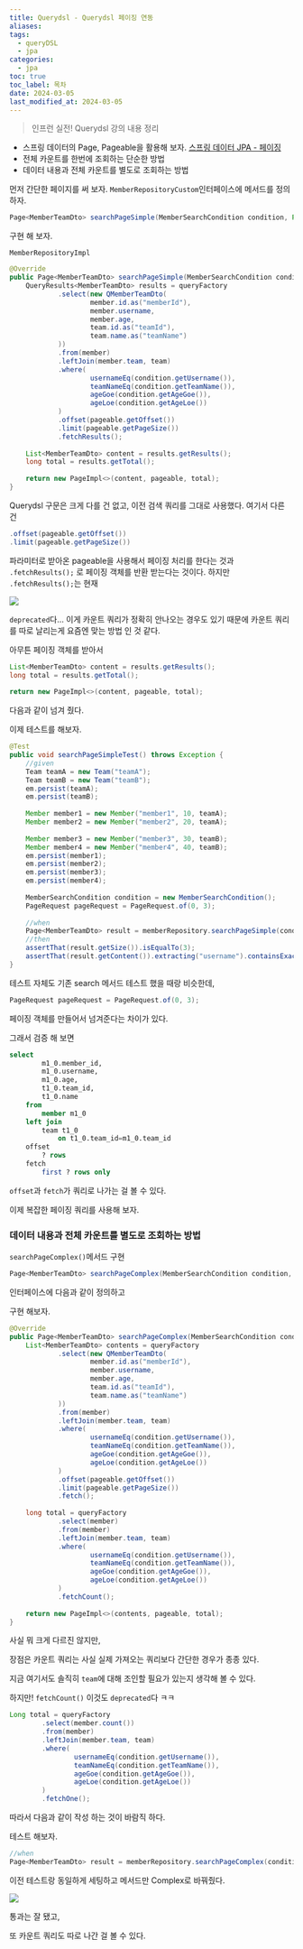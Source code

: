 ```yaml
---
title: Querydsl - Querydsl 페이징 연동
aliases: 
tags:
  - queryDSL
  - jpa
categories:
  - jpa
toc: true
toc_label: 목차
date: 2024-03-05
last_modified_at: 2024-03-05
---
```

> 인프런 실전! Querydsl 강의 내용 정리

- 스프링 데이터의 Page, Pageable을 활용해 보자.  [스프링 데이터 JPA - 페이징](https://iamminseongkim.github.io/jpa/%EC%8A%A4%ED%94%84%EB%A7%81-%EB%8D%B0%EC%9D%B4%ED%84%B0-JPA-%ED%8E%98%EC%9D%B4%EC%A7%95/)
- 전체 카운트를 한번에 조회하는 단순한 방법
- 데이터 내용과 전체 카운트를 별도로 조회하는 방법

먼저 간단한 페이지를 써 보자.
`MemberRepositoryCustom`인터페이스에 메서드를 정의하자.

```java
Page<MemberTeamDto> searchPageSimple(MemberSearchCondition condition, Pageable pageable);
```

구현 해 보자. 

`MemberRepositoryImpl`
```java
@Override  
public Page<MemberTeamDto> searchPageSimple(MemberSearchCondition condition, Pageable pageable) {  
    QueryResults<MemberTeamDto> results = queryFactory  
            .select(new QMemberTeamDto(  
                    member.id.as("memberId"),  
                    member.username,  
                    member.age,  
                    team.id.as("teamId"),  
                    team.name.as("teamName")  
            ))  
            .from(member)  
            .leftJoin(member.team, team)  
            .where(  
                    usernameEq(condition.getUsername()),  
                    teamNameEq(condition.getTeamName()),  
                    ageGoe(condition.getAgeGoe()),  
                    ageLoe(condition.getAgeLoe())  
            )  
            .offset(pageable.getOffset())  
            .limit(pageable.getPageSize())  
            .fetchResults();  
  
    List<MemberTeamDto> content = results.getResults();  
    long total = results.getTotal();  
  
    return new PageImpl<>(content, pageable, total);  
}

```

Querydsl 구문은 크게 다를 건 없고, 이전 검색 쿼리를 그대로 사용했다. 여기서 다른 건 

```java
.offset(pageable.getOffset())  
.limit(pageable.getPageSize())
```
파라미터로 받아온 pageable을 사용해서 페이징 처리를 한다는 것과 `.fetchResults();`  로 페이징 객체를 반환 받는다는 것이다. 하지만 `.fetchResults();`는 현재 

![](https://i.imgur.com/nr44ZRn.png)


`deprecated`다... 이게 카운트 쿼리가 정확히 안나오는 경우도 있기 때문에 카운트 쿼리를 따로 날리는게 요즘엔 맞는 방법 인 것 같다.


아무튼 페이징 객체를 받아서 

```java
List<MemberTeamDto> content = results.getResults();  
long total = results.getTotal();  
  
return new PageImpl<>(content, pageable, total);
```
다음과 같이 넘겨 줬다.

이제 테스트를 해보자.
```java
@Test  
public void searchPageSimpleTest() throws Exception {  
    //given  
    Team teamA = new Team("teamA");  
    Team teamB = new Team("teamB");  
    em.persist(teamA);  
    em.persist(teamB);  
  
    Member member1 = new Member("member1", 10, teamA);  
    Member member2 = new Member("member2", 20, teamA);  
  
    Member member3 = new Member("member3", 30, teamB);  
    Member member4 = new Member("member4", 40, teamB);  
    em.persist(member1);  
    em.persist(member2);  
    em.persist(member3);  
    em.persist(member4);  
  
    MemberSearchCondition condition = new MemberSearchCondition();  
    PageRequest pageRequest = PageRequest.of(0, 3);  
  
    //when  
    Page<MemberTeamDto> result = memberRepository.searchPageSimple(condition, pageRequest);  
    //then  
    assertThat(result.getSize()).isEqualTo(3);  
    assertThat(result.getContent()).extracting("username").containsExactly("member1", "member2", "member3");  
}
```
테스트 자체도 기존 search 메서드 테스트 했을 때랑 비슷한데, 

```java
PageRequest pageRequest = PageRequest.of(0, 3);
```
페이징 객체를 만들어서 넘겨준다는 차이가 있다.

그래서 검증 해 보면

```sql
select
        m1_0.member_id,
        m1_0.username,
        m1_0.age,
        t1_0.team_id,
        t1_0.name 
    from
        member m1_0 
    left join
        team t1_0 
            on t1_0.team_id=m1_0.team_id 
    offset
        ? rows 
    fetch
        first ? rows only
```
`offset`과 `fetch`가 쿼리로 나가는 걸 볼 수 있다.


이제 복잡한 페이징 쿼리를 사용해 보자.

### 데이터 내용과 전체 카운트를 별도로 조회하는 방법

`searchPageComplex()`메서드 구현

```java
Page<MemberTeamDto> searchPageComplex(MemberSearchCondition condition, Pageable pageable);
```
인터페이스에 다음과 같이 정의하고

구현 해보자.

```java
@Override  
public Page<MemberTeamDto> searchPageComplex(MemberSearchCondition condition, Pageable pageable) {  
    List<MemberTeamDto> contents = queryFactory  
            .select(new QMemberTeamDto(  
                    member.id.as("memberId"),  
                    member.username,  
                    member.age,  
                    team.id.as("teamId"),  
                    team.name.as("teamName")  
            ))  
            .from(member)  
            .leftJoin(member.team, team)  
            .where(  
                    usernameEq(condition.getUsername()),  
                    teamNameEq(condition.getTeamName()),  
                    ageGoe(condition.getAgeGoe()),  
                    ageLoe(condition.getAgeLoe())  
            )  
            .offset(pageable.getOffset())  
            .limit(pageable.getPageSize())  
            .fetch();  
  
    long total = queryFactory  
            .select(member)  
            .from(member)  
            .leftJoin(member.team, team)  
            .where(  
                    usernameEq(condition.getUsername()),  
                    teamNameEq(condition.getTeamName()),  
                    ageGoe(condition.getAgeGoe()),  
                    ageLoe(condition.getAgeLoe())  
            )  
            .fetchCount();  
  
    return new PageImpl<>(contents, pageable, total);  
}
```
사실 뭐 크게 다르진 않지만, 

장점은 카운트 쿼리는 사실 실제 가져오는 쿼리보다 간단한 경우가 종종 있다.

지금 여기서도 솔직히 `team`에 대해 조인할 필요가 있는지 생각해 볼 수 있다.

하지만! `fetchCount()` 이것도 `deprecated`다 ㅋㅋ

```java
Long total = queryFactory  
        .select(member.count())  
        .from(member)  
        .leftJoin(member.team, team)  
        .where(  
                usernameEq(condition.getUsername()),  
                teamNameEq(condition.getTeamName()),  
                ageGoe(condition.getAgeGoe()),  
                ageLoe(condition.getAgeLoe())  
        )  
        .fetchOne();
```
따라서 다음과 같이 작성 하는 것이 바람직 하다.

테스트 해보자.

```java
//when  
Page<MemberTeamDto> result = memberRepository.searchPageComplex(condition, pageRequest);
```
이전 테스트랑 동일하게 세팅하고 메서드만 Complex로 바꿔줬다.

![](https://i.imgur.com/WxF8atz.png)

통과는 잘 됐고, 

또 카운트 쿼리도 따로 나간 걸 볼 수 있다.

